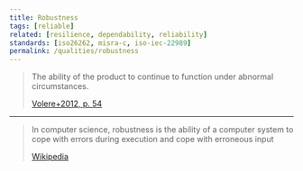 ```yaml
---
title: Robustness 
tags: [reliable]
related: [resilience, dependability, reliability] 
standards: [iso26262, misra-c, iso-iec-22989]
permalink: /qualities/robustness
---
```



>The ability of the product to continue to function under abnormal circumstances. 
>
>[Volere+2012, p. 54](/references/#volere)

<hr>

>In computer science, robustness is the ability of a computer system to cope with errors during execution and cope with erroneous input
>
>[Wikipedia](https://en.wikipedia.org/wiki/Robustness_(computer_science))